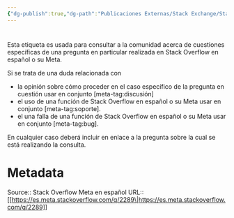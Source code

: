 ```yaml
---
{"dg-publish":true,"dg-path":"Publicaciones Externas/Stack Exchange/Stack Overflow en español/Stack Overflow en español Meta/es.meta.stackoverflow.com-2289.md","permalink":"/publicaciones-externas/stack-exchange/stack-overflow-en-espanol/stack-overflow-en-espanol-meta/es-meta-stackoverflow-com-2289/","hide":true,"noteIcon":"default","created":"2024-04-03T12:49:10.763-06:00","updated":"2024-04-05T16:44:01.532-06:00"}
---
```


# 

Esta etiqueta es usada para consultar a la comunidad acerca de cuestiones específicas de una pregunta en particular realizada en Stack Overflow en español o su Meta.

Si se trata de una duda relacionada con 

- la opinión sobre cómo proceder en el caso específico de la pregunta en cuestión usar en conjunto [meta-tag:discusión]
- el uso de una función de Stack Overflow en español o su Meta usar en conjunto [meta-tag:soporte].
- el una falla de una función de Stack Overflow en español o su Meta usar en conjunto [meta-tag:bug].

En cualquier caso deberá incluir en enlace a la pregunta sobre la cual se está realizando la consulta.

# Metadata
Source:: Stack Overflow Meta en español
URL:: [[https://es.meta.stackoverflow.com/q/2289\|https://es.meta.stackoverflow.com/q/2289]]

